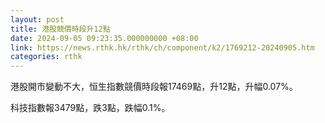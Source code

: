 ```yaml
---
layout: post
title: 港股競價時段升12點
date: 2024-09-05 09:23:35.000000000 +08:00
link: https://news.rthk.hk/rthk/ch/component/k2/1769212-20240905.htm
categories: rthk
---
```


港股開市變動不大，恒生指數競價時段報17469點，升12點，升幅0.07%。

科技指數報3479點，跌3點，跌幅0.1%。
